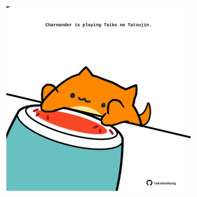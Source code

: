 <!-- built at 02/03/2021, 15:01:20 UTC -->
<p align="center">
  <img width="500" height="500" src="./ReadmeImage.svg">
</p>
